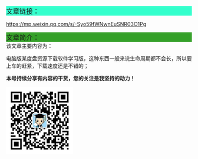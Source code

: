 <div style="background-color:#33ffcc;font-size:18px">文章链接：</div>



<a href="https://mp.weixin.qq.com/s/-Syo59fWNwnEuSNR03O1Pg" target="_blank" >https://mp.weixin.qq.com/s/-Syo59fWNwnEuSNR03O1Pg</a>



<div style="background-color:RGB(52,160,40);font-size:18px">文章简介：</div>
该文章主要内容为：

电脑版某度盘资源下载软件学习版，这种东西一般来说生命周期都不会长，所以要上车的赶紧，下载速度还是不错的；



**本号持续分享有内容的干货，您的关注是我坚持的动力！**

<img src="./../../../_assets/clip_image002.jpg" alt="img" style="zoom:33%;" />